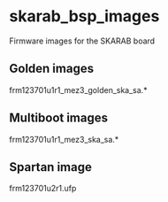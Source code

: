 # skarab_bsp_images
Firmware images for the SKARAB board


Golden images
--------------
frm123701u1r1_mez3_golden_ska_sa.*

Multiboot images
-------------
frm123701u1r1_mez3_ska_sa.*

Spartan image
---------------
frm123701u2r1.ufp
